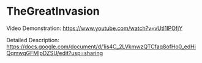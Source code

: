# TheGreatInvasion
Video Demonstration: 
https://www.youtube.com/watch?v=vUtI1lPOfjY

Detailed Description:
https://docs.google.com/document/d/1is4C_2LVkmwzQTCfaq8ofHo0_edHiQqmwqGFMIpDZSU/edit?usp=sharing
